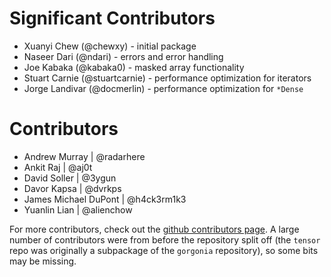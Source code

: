 # Significant Contributors #

* Xuanyi Chew (@chewxy) - initial package
* Naseer Dari (@ndari) - errors and error handling
* Joe Kabaka (@kabaka0) - masked array functionality
* Stuart Carnie (@stuartcarnie) - performance optimization for iterators
* Jorge Landivar (@docmerlin) - performance optimization for `*Dense`

# Contributors


* Andrew Murray | @radarhere
* Ankit Raj | @aj0t
* David Soller | @3ygun
* Davor Kapsa | @dvrkps
* James Michael DuPont | @h4ck3rm1k3
* Yuanlin Lian | @alienchow



For more contributors, check out the [github contributors page](https://github.com/gorgonia/tensor/graphs/contributors). A large number of contributors were from before the repository split off (the `tensor` repo was originally a subpackage of the `gorgonia` repository), so some bits may be missing.
